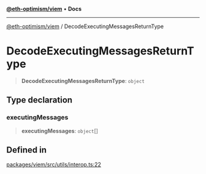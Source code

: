 [**@eth-optimism/viem**](../README.md) • **Docs**

***

[@eth-optimism/viem](../README.md) / DecodeExecutingMessagesReturnType

# DecodeExecutingMessagesReturnType

> **DecodeExecutingMessagesReturnType**: `object`

## Type declaration

### executingMessages

> **executingMessages**: `object`[]

## Defined in

[packages/viem/src/utils/interop.ts:22](https://github.com/ethereum-optimism/ecosystem/blob/1d855f26d1024617b154d28d909dbc33a421f5de/packages/viem/src/utils/interop.ts#L22)
